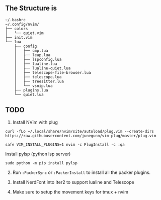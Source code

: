 ## The Structure is

```
~/.bashrc
~/.config/nvim/
├── colors
│   └── quiet.vim
├── init.vim
└── lua
    ├── config
    │   ├── cmp.lua
    │   ├── leap.lua
    │   ├── lspconfig.lua
    │   ├── lualine.lua
    │   ├── lualine-quiet.lua
    │   ├── telescope-file-browser.lua
    │   ├── telescope.lua
    │   ├── treesitter.lua
    │   └── vsnip.lua
    ├── plugins.lua
    └── quiet.lua
```

## TODO

1. Install NVim with plug

```
curl -fLo ~/.local/share/nvim/site/autoload/plug.vim --create-dirs https://raw.githubusercontent.com/junegunn/vim-plug/master/plug.vim

safe VIM_INSTALL_PLUGINS=1 nvim -c PlugInstall -c :qa
```

Install pylsp (python lsp server)
```
sudo python -m pip install pylsp
```

2. Run `:PackerSync` or `:PackerInstall` to install all the packer plugins.

3. Install NerdFont into Iter2 to support lualine and Telescope

4. Make sure to setup the movement keys for tmux + nvim
